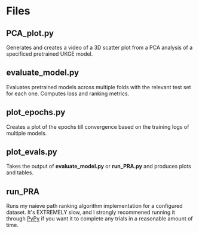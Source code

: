 # Files
## PCA_plot.py
Generates and creates a video of a 3D scatter plot from a PCA analysis of a specificed pretrained UKGE model.
## evaluate_model.py
Evaluates pretrained models across multiple folds with the relevant test set for each one. Computes loss and ranking metrics.
## plot_epochs.py
Creates a plot of the epochs till convergence based on the training logs of multiple models.
## plot_evals.py
Takes the output of **evaluate_model.py** or **run_PRA.py** and produces plots and tables.
## run_PRA
Runs my naieve path ranking algorithm implementation for a configured dataset. 
It's EXTREMELY slow, and I strongly recommened running it through [PyPy](https://www.pypy.org/index.html) if you want it to complete any trials in a reasonable amount of time.

